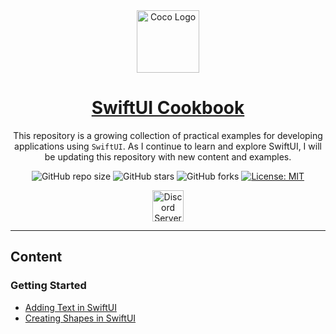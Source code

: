 <div align="center">
    <img width="100" src="https://i.imgur.com/eRT6cMY.png" alt="Coco Logo">
</div>
<div align="center">

<h1 style="border-bottom: none">
    <b><a href="https://github.com/ivansaul/SwiftUI-Cookbook">SwiftUI Cookbook</a></b>
</h1>

This repository is a growing collection of practical examples for developing applications using `SwiftUI`. As I continue to learn and explore SwiftUI, I will be updating this repository with new content and examples.

![GitHub repo size](https://img.shields.io/github/repo-size/ivansaul/SwiftUI-Cookbook)
![GitHub stars](https://img.shields.io/github/stars/ivansaul/SwiftUI-Cookbook)
![GitHub forks](https://img.shields.io/github/forks/ivansaul/SwiftUI-Cookbook)
[![License: MIT](https://img.shields.io/badge/License-MIT-yellow.svg)](https://opensource.org/licenses/MIT)

<a href="https://discord.gg/tDvybtJ7y9">
    <img alt="Discord Server" height="50" src="https://cdn.jsdelivr.net/npm/@intergrav/devins-badges@3/assets/cozy/social/discord-plural_vector.svg">
</a>

</div>

---

## Content

### **Getting Started**

- [Adding Text in SwiftUI][adding-text-in-swiftui]
- [Creating Shapes in SwiftUI][creating-shapes-in-swiftui]

[adding-text-in-swiftui]: docs/swiftui/getting-started/adding-text-in-swiftui.md
[creating-shapes-in-swiftui]: docs/swiftui/getting-started/creating-shapes-in-swiftui.md
